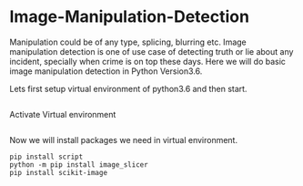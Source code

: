 # Image-Manipulation-Detection

Manipulation could be of any type, splicing, blurring etc. Image manipulation detection is one of use case of detecting truth or lie about any incident, specially when crime is on top these days.
Here we will do basic image manipulation detection in Python Version3.6.

Lets first setup virtual environment of python3.6 and then start.

```virtualenv -p python3.6 venv
```

Activate Virtual environment

```source venv/bin/activate
```

Now we will install packages we need in virtual environment.

```pip install lumpy
pip install script
python -m pip install image_slicer
pip install scikit-image
```
